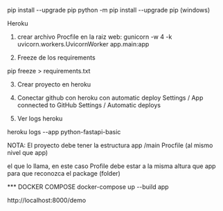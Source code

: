 pip install --upgrade pip
python -m pip install --upgrade pip (windows)

Heroku
1. crear archivo Procfile en la raiz
web: gunicorn -w 4 -k uvicorn.workers.UvicornWorker app.main:app

2. Freeze de los requirements

pip freeze > requirements.txt

3. Crear proyecto en heroku

4. Conectar github con heroku con automatic deploy
Settings / App connected to GitHub
Settings / Automatic deploys

5. Ver logs heroku

heroku logs --app python-fastapi-basic

NOTA: El proyecto debe tener la estructura
app
  /main
Procfile (al mismo nivel que app)

el que lo llama, en este caso Profile debe estar a la misma altura que app para que reconozca el package (folder)

*** DOCKER COMPOSE
docker-compose up --build app

http://localhost:8000/demo
